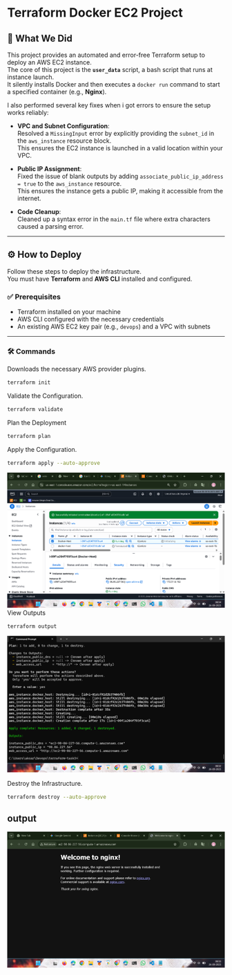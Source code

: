 # Terraform Docker EC2 Project

## 📜 What We Did
This project provides an automated and error-free Terraform setup to deploy an AWS EC2 instance.  
The core of this project is the **`user_data`** script, a bash script that runs at instance launch.  
It silently installs Docker and then executes a `docker run` command to start a specified container (e.g., **Nginx**).

I also performed several key fixes when i got errors to ensure the setup works reliably:

- **VPC and Subnet Configuration**:  
  Resolved a `MissingInput` error by explicitly providing the `subnet_id` in the `aws_instance` resource block.  
  This ensures the EC2 instance is launched in a valid location within your VPC.

- **Public IP Assignment**:  
  Fixed the issue of blank outputs by adding `associate_public_ip_address = true` to the `aws_instance` resource.  
  This ensures the instance gets a public IP, making it accessible from the internet.

- **Code Cleanup**:  
  Cleaned up a syntax error in the `main.tf` file where extra characters caused a parsing error.


---

## ⚙️ How to Deploy

Follow these steps to deploy the infrastructure.  
You must have **Terraform** and **AWS CLI** installed and configured.

### ✅ Prerequisites
- Terraform installed on your machine  
- AWS CLI configured with the necessary credentials  
- An existing AWS EC2 key pair (e.g., `devops`) and a VPC with subnets  

---

### 🛠 Commands

Downloads the necessary AWS provider plugins.
```bash
terraform init
```
Validate the Configuration.
```bash
terraform validate
```
Plan the Deployment
```bash
terraform plan
```
Apply the Configuration.
```bash
terraform apply --auto-approve
```
![Alt Text](images/ec2.png)
View Outputs
```bash
terraform output
```
![Alt Text](images/output.png)

Destroy the Infrastructure.
```bash
terraform destroy --auto-approve
```
## output

![Alt Text](images/nginx.png)